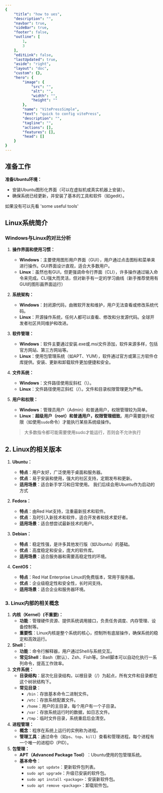 ```yaml
---
{
    "title": "how to ues",
    "description": "",
    "navbar": true,
    "sideBar": true,
    "footer": false,
    "outline": [
        1,
        3
    ],
    "editLink": false,
    "lastUpdated": true,
    "aside": "right",
    "layout": "doc",
    "custom": {},
    "hero": {
        "image": {
            "src": "",
            "alt": "",
            "width": "",
            "height": ""
        },
        "name": "VitePressSimple",
        "text": "quick to config vitePress",
        "description": "",
        "tagline": "",
        "actions": [],
        "features": [],
        "head": []
    }
}
---
```


## 准备工作

**准备Ubuntu环境：**

* 安装Ubuntu图形化界面（可以在虚拟机或真实机器上安装）。
* 确保系统已经更新，并安装了基本的工具和软件（如gedit）。

如果没有可以先看 'some useful tools'

## Linux系统简介

### Windows与Linux的对比分析

1. **操作界面和使用习惯：**
   
   * **Windows**：主要使用图形用户界面（GUI），用户通过点击图标和菜单来进行操作。GUI界面设计直观，适合大多数用户。
   * **Linux**：虽然也有GUI，但更强调命令行界面（CLI），许多操作通过输入命令来完成。CLI强大而灵活，但对新手有一定的学习曲线（新手推荐使用有GUI的图形画界面运行）
2. **系统架构：**
   
   * **Windows**：封闭源代码，由微软开发和维护，用户无法查看或修改系统代码。
   * **Linux**：开源操作系统，任何人都可以查看、修改和分发源代码。全球开发者社区共同维护和改进。
3. **软件管理：**
   
   * **Windows**：软件主要通过安装.exe或.msi文件添加，软件来源多样，包括官方网站、第三方网站等。
   * **Linux**：使用包管理系统（如APT、YUM），软件通过官方或第三方软件仓库提供。安装、更新和卸载软件更加便捷和安全。

4. **文件系统：**
   
   * **Windows**：文件路径使用反斜杠（\\）。
   * **Linux**：文件路径使用正斜杠（/）。文件和目录权限管理更为严格。
5. **用户和权限：**
   
   * **Windows**：管理员用户（Admin）和普通用户，权限管理较为简单。
   * **Linux**：**超级用户（root）和普通用户，权限管理细致**。用户需要提升权限（如使用`sudo`命令）才能执行某些系统级操作。
   
   > 大多数指令都可能需要使用sudo才能运行，否则会不允许执行

## 2. Linux的相关版本

1. **Ubuntu：**
   
   * ​**特点**​：用户友好，广泛使用于桌面和服务器。
   * ​**优点**​：易于安装和使用，强大的社区支持，定期发布和更新。
   * ​**适用场景**​：适合新手学习和日常使用。
     我们后续会用Ubuntu作为启动的方式


2. **Fedora：**
   
   * ​**特点**​：由Red Hat支持，注重最新技术和软件。
   * ​**优点**​：及时引入新技术和软件，适合开发者和技术爱好者。
   * ​**适用场景**​：适合想尝试最新技术的用户。
3. **Debian：**
   
   * ​**特点**​：稳定性强，是许多其他发行版（如Ubuntu）的基础。
   * ​**优点**​：高度稳定和安全，庞大的软件库。
   * ​**适用场景**​：适合服务器和需要高稳定性的环境。
4. **CentOS：**
   
   * ​**特点**​：Red Hat Enterprise Linux的免费版本，常用于服务器。
   * ​**优点**​：企业级稳定性和安全性，长时间支持。
   * ​**适用场景**​：适合企业和服务器环境。

### 3. Linux内部的相关概念

1. **内核（Kernel）(不重要)：**
   * ​**功能**​：管理硬件资源、提供系统调用接口，负责任务调度、内存管理、设备控制等。
   * ​**重要性**​：Linux内核是整个系统的核心，控制所有底层操作，确保系统的稳定和高效运行。
2. **Shell：**
   * ​**功能**​：命令行解释器，用户通过Shell与系统交互。
   * ​**常见Shell**​：Bash（默认）、Zsh、Fish等。Shell脚本可以自动化执行一系列命令，提高工作效率。
3. **文件系统：**
   * ​**目录结构**​：层次化目录结构，以根目录（/）为起点，所有文件和目录都在这个树状结构下。
   * ​**常见目录**​：
     * `/bin`：存放基本命令二进制文件。
     * `/etc`：存放系统配置文件。
     * `/home`：用户的主目录，每个用户有一个子目录。
     * `/var`：存放系统运行时的数据，如日志文件。
     * `/tmp`：临时文件目录，系统重启后会清空。
4. **进程管理：**
   * ​**概念**​：程序在系统上运行的实例称为进程。
   * ​**管理工具**​：通过命令（如`ps`、`top`、`kill`）查看和管理进程。每个进程有一个唯一的进程ID（PID）。
5. **包管理：**
   * ​**APT（Advanced Package Tool）**​：Ubuntu使用的包管理系统。
   * ​**基本命令**​：
     * `sudo apt update`：更新软件包列表。
     * `sudo apt upgrade`：升级已安装的软件包。
     * `sudo apt install <package>`：安装新软件包。
     * `sudo apt remove <package>`：卸载软件包。

